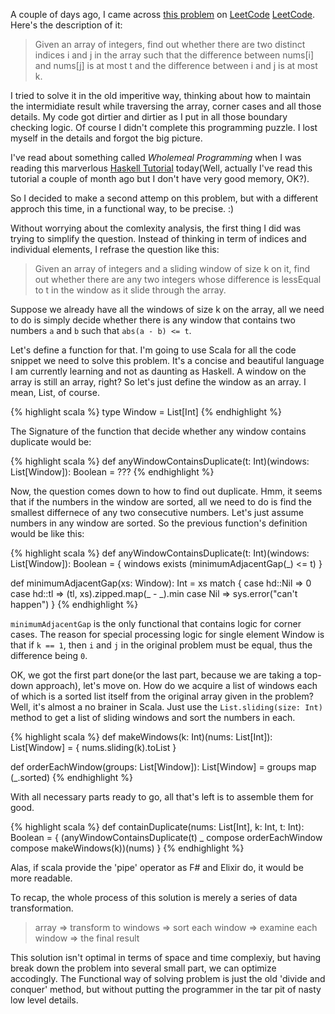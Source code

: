 ---
---

A couple of days ago, I came across [this problem][Contains Duplicate III] on [LeetCode] [LeetCode]. Here's the description of it:

> Given an array of integers, find out whether there are two distinct indices i and j in the array such that the difference between nums[i] and nums[j] is at most t and the difference between i and j is at most k.

I tried to solve it in the old imperitive way, thinking about how to maintain the intermidiate result while traversing the array, corner cases and all those details. My code got dirtier and dirtier as I put in all those boundary checking logic. Of course I didn't complete this programming puzzle. I lost myself in the details and forgot the big picture.

I've read about something called *Wholemeal Programming* when I was reading this marverlous [Haskell Tutorial][Wholemeal Programming] today(Well, actually I've read this tutorial a couple of month ago but I don't have very good memory, OK?).

So I decided to make a second attemp on this problem, but with a different approch this time, in a functional way, to be precise. :)

Without worrying about the comlexity analysis, the first thing I did was trying to simplify the question. Instead of thinking in term of indices and individual elements, I refrase the question like this:

> Given an array of integers and a sliding window of size k on it, find out whether there are any two integers whose difference is lessEqual to t in the window as it slide through the array.

Suppose we already have all the windows of size k on the array, all we need to do is simply decide whether there is any window that contains two numbers `a` and `b` such that `abs(a - b) <= t`.

Let's define a function for that. I'm going to use Scala for all the code snippet we need to solve this problem. It's a concise and beautiful language I am currently learning and not as daunting as Haskell.
A window on the array is still an array, right? So let's just define the window as an array. I mean, List, of course.

{% highlight scala %}
type Window = List[Int]
{% endhighlight %}

The Signature of the function that decide whether any window contains duplicate would be:

{% highlight scala %}
def anyWindowContainsDuplicate(t: Int)(windows: List[Window]): Boolean = ???
{% endhighlight %}

Now, the question comes down to how to find out duplicate. Hmm, it seems that if the numbers in the window are sorted, all we need to do is find the smallest differnece of any two consecutive numbers. Let's just assume numbers in any window are sorted. So the previous function's definition would be like this:

{% highlight scala %}
def anyWindowContainsDuplicate(t: Int)(windows: List[Window]): Boolean = {
  windows exists (minimumAdjacentGap(_) <= t)
}

def minimumAdjacentGap(xs: Window): Int = xs match {
  case hd::Nil => 0
  case hd::tl => (tl, xs).zipped.map(_ - _).min
  case Nil => sys.error("can't happen")
}
{% endhighlight %}

`minimumAdjacentGap` is the only functional that contains logic for corner cases. The reason for special processing logic for single element Window is that if `k == 1`, then `i` and `j` in the original problem must be equal, thus the difference being `0`.


OK, we got the first part done(or the last part, because we are taking a top-down approach), let's move on. How do we acquire a list of windows each of which is a sorted list itself from the original array given in the problem? Well, it's almost a no brainer in Scala. Just use the `List.sliding(size: Int)` method to get a list of sliding windows and sort the numbers in each.

{% highlight scala %}
def makeWindows(k: Int)(nums: List[Int]): List[Window] = {
  nums.sliding(k).toList
}

def orderEachWindow(groups: List[Window]): List[Window] = groups map (_.sorted)
{% endhighlight %}

With all necessary parts ready to go, all that's left is to assemble them for good.

{% highlight scala %}
def containDuplicate(nums: List[Int], k: Int, t: Int): Boolean = {
  (anyWindowContainsDuplicate(t) _
    compose orderEachWindow
    compose makeWindows(k))(nums)
}
{% endhighlight %}

Alas, if scala provide the 'pipe' operator as F# and Elixir do, it would be more readable.

To recap, the whole process of this solution is merely a series of data transformation.

> array => transform to windows => sort each window => examine each window => the final result

This solution isn't optimal in terms of space and time complexiy, but having break down the problem into several small part, we can optimize accodingly. The Functional way of solving problem is just the old 'divide and conquer' method, but without putting the programmer in the tar pit of nasty low level details. 

[Contains Duplicate III]: https://leetcode.com/problems/contains-duplicate-iii/
[LeetCode]: https://leetcode.com/
[Wholemeal Programming]: https://www.fpcomplete.com/user/byorgey/introduction-to-haskell/1-haskell-basics#wholemeal-programming
